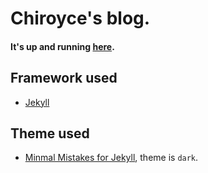 # Chiroyce's blog.

#### It's up and running [here](https://chiroyce1.github.io/blog/).

## Framework used
- [Jekyll](https://jekyllrb.com/)

## Theme used
- [Minmal Mistakes for Jekyll](https://github.com/mmistakes/minimal-mistakes), theme is `dark`.

